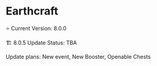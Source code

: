 # Earthcraft

⭐ Current Version: 8.0.0


🏗️ 8.0.5 Update Status: TBA

Update plans: New event, New Booster, Openable Chests
